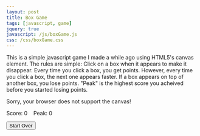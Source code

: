 ```yaml
---
layout: post
title: Box Game
tags: [javascript, game]
jquery: true
javascript: /js/boxGame.js
css: /css/boxGame.css
---
```


This is a simple javascript game I made a while ago using HTML5's canvas element. The rules are simple: Click on a box when it appears to make it disappear. Every time you click a box, you get points. However, every time you click a box, the next one appears faster. If a box appears on top of another box, you lose points. "Peak" is the highest score you acheived before you started losing points.

<div class="canvasContainer">
  <canvas id="canvas" width="500" height="500">Sorry, your browser does not support the canvas!</canvas>
</div>
<p class="score">Score: <span id="score">0</span>&nbsp;&nbsp;&nbsp;&nbsp;Peak: <span id="peak">0</span></p>
<p class="score"><button id="clearButton">Start Over</button></p>
